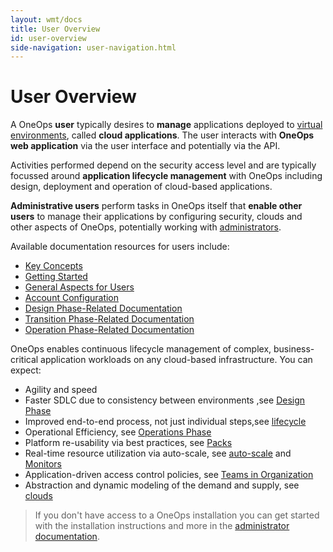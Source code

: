 ```yaml
---
layout: wmt/docs
title: User Overview
id: user-overview
side-navigation: user-navigation.html
---
```


# User Overview

A OneOps __user__ typically desires to __manage__ applications deployed to
[virtual environments](https://en.wikipedia.org/wiki/Virtual_environment_software), called __cloud applications__.
The user interacts with __OneOps web application__ via the user interface and potentially via the API.

Activities performed depend on the security access level and are typically focussed around __application lifecycle
management__ with OneOps including design, deployment and operation of cloud-based applications.

__Administrative users__ perform tasks in OneOps itself that __enable other users__ to manage their applications by
configuring security, clouds and other aspects of OneOps, potentially working
with [administrators](/admin/index.html).

Available documentation resources for users include:

- [Key Concepts](./general/key-concepts.html)
- [Getting Started](./general/getting-started.html)
- [General Aspects for Users](./general/index.html)
- [Account Configuration](./account/index.html)
- [Design Phase-Related Documentation](./design/index.html)
- [Transition Phase-Related Documentation](./transition/index.html)
- [Operation Phase-Related Documentation](./operation/index.html)

OneOps enables continuous lifecycle management of complex, business-critical application workloads on any
cloud-based infrastructure. You can expect:

* Agility and speed
* Faster SDLC due to consistency between environments ,see [Design Phase](#design-phase)
* Improved end-to-end process, not just individual steps,see [lifecycle](/user/general/key-concepts.html#lifecycles)
* Operational Efficiency, see [Operations Phase](#operations-phase)
* Platform re-usability via best practices, see [Packs](/user/design/packs.html)
* Real-time resource utilization via auto-scale, see [auto-scale](/user/operation/auto-scale.html)
and [Monitors](/user/operation/monitors.html)
* Application-driven access control policies, see [Teams in Organization](/user/account/create-a-team-in-an-organization.html)
* Abstraction and dynamic modeling of the demand and supply, see [clouds](/user/account/clouds.html)

> If you don't have access to a OneOps installation you can get started with the installation instructions and more in
the [administrator documentation](/admin/index.html).

